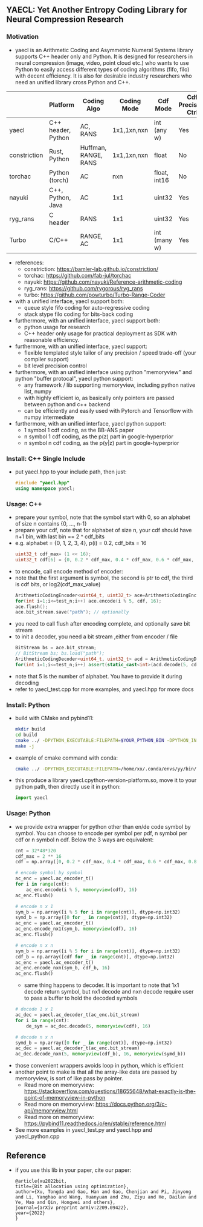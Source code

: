 
## YAECL: Yet Another Entropy Coding Library for Neural Compression Research
### Motivation
* yaecl is an Arithmetic Coding and Asymmetric Numeral Systems library supports C++ header only and Python. It is designed for researchers in neural compression (image, video, point cloud etc.) who wants to use Python to easily access different types of coding algorithms (fifo, filo) with decent efficiency. It is also for desirable industry researchers who need an unified library cross Python and C++.

|              | Platform           | Coding Algo          | Coding Mode | Cdf Mode     | Cdf Precision Ctrl | Codec Precision Ctrl |
|--------------|--------------------|----------------------|-------------|--------------|--------------------|----------------------|
| yaecl        | C++ header, Python | AC, RANS             | 1x1,1xn,nxn | int (any w)  | Yes                | Yes                  |
| constriction | Rust, Python       | Huffman, RANGE, RANS | 1x1,1xn,nxn | float        | No                 | No                   |
| torchac      | Python (torch)     | AC                   | nxn         | float, int16 | No                 | No                   |
| nayuki       | C++, Python, Java  | AC                   | 1x1         | uint32       | Yes                | Yes                  |
| ryg_rans     | C header           | RANS                 | 1x1         | uint32       | Yes                | No                   |
| Turbo        | C/C++              | RANGE, AC            | 1x1         | int (many w) | Yes                | Yes                  |
* references:
  * constriction: https://bamler-lab.github.io/constriction/
  * torchac: https://github.com/fab-jul/torchac
  * nayuki: https://github.com/nayuki/Reference-arithmetic-coding
  * ryg_rans: https://github.com/rygorous/ryg_rans
  * turbo: https://github.com/powturbo/Turbo-Range-Coder
* with a unified interface, yaecl support both:
  * queue style fifo coding for auto-regressive coding
  * stack stype filo coding for bits-back coding
* furthermore, with an unified interface, yaecl support both:
  * python usage for research
  * C++ header only usage for practical deployment as SDK with reasonable efficiency.
* furthermore, with an unified interface, yaecl support:
  * flexible templated style tailor of any precision / speed trade-off (your compiler support)
  * bit level precision control
* furthermore, with an unified interface using python "memoryview" and python "buffer protocal", yaecl python support:
  * any framework / lib supporting memoryview, including python native list, numpy
  * with highly efficient io, as basically only pointers are passed between python and c++ backend
  * can be efficiently and easily used with Pytorch and Tensorflow with numpy intermediate
* furthermore, with an unified interface, yaecl python support:
  * 1 symbol 1 cdf coding, as the BB-ANS paper
  * n symbol 1 cdf coding, as the p(z) part in google-hyperprior
  * n symbol n cdf coding, as the p(y|z) part in google-hyperprior
### Install: C++ Single Include
* put yaecl.hpp to your include path, then just:
  ```cpp
  #include "yaecl.hpp"
  using namespace yaecl;
  ```
### Usage: C++
* prepare your symbol, note that the symbol start with 0, so an alphabet of size n contains {0, ..., n-1}
* prepare your cdf, note that for alphabet of size n, your cdf should have n+1 bin, with last bin == 2 ^ cdf_bits
* e.g. alphabet = {0, 1, 2, 3, 4}, p(i) = 0.2, cdf_bits = 16
  ```cpp
  uint32_t cdf_max= (1 << 16);
  uint32_t cdf[6] = {0, 0.2 * cdf_max, 0.4 * cdf_max, 0.6 * cdf_max, 0.8 * cdf_max, cdf_max};
  ```
* to encode, call encode method of encoder:
* note that the first argument is symbol, the second is ptr to cdf, the third is cdf bits, or log2(cdf_max_value)
  ```cpp
  ArithmeticCodingEncoder<uint64_t, uint32_t> ace=ArithmeticCodingEncoder<uint64_t, uint32_t>(32);
  for(int i=1;i<=test_n;i++) ace.encode(i % 5, cdf, 16);
  ace.flush();
  ace.bit_stream.save("path"); // optionally
  ```
* you need to call flush after encoding complete, and optionally save bit stream
* to init a decoder, you need a bit stream ,either from encoder / file
  ```cpp
  BitStream bs = ace.bit_stream;
  // BitStream bs; bs.load("path"); 
  ArithmeticCodingDecoder<uint64_t, uint32_t> acd = ArithmeticCodingDecoder<uint64_t, uint32_t>(32, bs);
  for(int i=1;i<=test_n;i++) assert(static_cast<int>(acd.decode(5, cdf, 16)) == i%5);
  ```
* note that 5 is the number of alphabet. You have to provide it during decoding
* refer to yaecl_test.cpp for more examples, and yaecl.hpp for more docs

### Install: Python
* build with CMake and pybind11:
  ```bash
  mkdir build
  cd build
  cmake ../ -DPYTHON_EXECUTABLE:FILEPATH=$YOUR_PYTHON_BIN -DPYTHON_INCLUDE_DIR:PATH=$YOUR_PYTHON_INCLUDE -DPYTHON_LIBRARY:FILEPATH=$YOUR_PYTHON_LIB
  make -j
  ```
* example of cmake command with conda:
  ```bash
  cmake ../ -DPYTHON_EXECUTABLE:FILEPATH=/home/xx/.conda/envs/yy/bin/python -DPYTHON_INCLUDE_DIR:PATH=/home/xx/.conda/envs/yy/include/python3.10 -DPYTHON_LIBRARY:FILEPATH=/home/xx/.conda/envs/yy/lib/libpython3.10.so
  ```
* this produce a library yaecl.cpython-version-platform.so, move it to your python path, then directly use it in python:
  ```python
  import yaecl
  ```
### Usage: Python
* we provide extra wrapper for python other than en/de code symbol by symbol. You can choose to encode per
symbol per pdf, n symbol per cdf or n symbol n cdf. Below the 3 ways are equivalent:
  ```python
  cnt = 32*48*320
  cdf_max = 2 ** 16
  cdf = np.array([0, 0.2 * cdf_max, 0.4 * cdf_max, 0.6 * cdf_max, 0.8 * cdf_max, cdf_max], dtype=np.int32)
  
  # encode symbol by symbol
  ac_enc = yaecl.ac_encoder_t()
  for i in range(cnt):
      ac_enc.encode(i % 5, memoryview(cdf), 16)
  ac_enc.flush()
  
  # encode n x 1
  sym_b = np.array([i % 5 for i in range(cnt)], dtype=np.int32)
  symd_b = np.array([0 for _ in range(cnt)], dtype=np.int32)
  ac_enc = yaecl.ac_encoder_t()
  ac_enc.encode_nx1(sym_b, memoryview(cdf), 16)
  ac_enc.flush()
  
  # encode n x n
  sym_b = np.array([i % 5 for i in range(cnt)], dtype=np.int32)
  cdf_b = np.array([cdf for _ in range(cnt)], dtype=np.int32)
  ac_enc = yaecl.ac_encoder_t()
  ac_enc.encode_nxn(sym_b, cdf_b, 16)
  ac_enc.flush()
  ```
  * same thing happens to decoder. It is important to note that 1x1 decode return symbol, but nx1 decode and nxn decode
  require user to pass a buffer to hold the decoded symbols
  ```python
  # decode 1 x 1
  ac_dec = yaecl.ac_decoder_t(ac_enc.bit_stream)
  for i in range(cnt):
      de_sym = ac_dec.decode(5, memoryview(cdf), 16)

  # decode n x n
  symd_b = np.array([0 for _ in range(cnt)], dtype=np.int32)
  ac_dec = yaecl.ac_decoder_t(ac_enc.bit_stream)
  ac_dec.decode_nxn(5, memoryview(cdf_b), 16, memoryview(symd_b))
  ```
* those convenient wrappers avoids loop in python, which is efficient
* another point to make is that all the array-like data are passed by memoryview, is sort of like pass by pointer.
  * Read more on memoryview: https://stackoverflow.com/questions/18655648/what-exactly-is-the-point-of-memoryview-in-python
  * Read more on memoryview: https://docs.python.org/3/c-api/memoryview.html
  * Read more on memoryview: https://pybind11.readthedocs.io/en/stable/reference.html
* See more examples in yaecl_test.py and yaecl.hpp and yaecl_python.cpp

## Reference
* if you use this lib in your paper, cite our paper:
  ```
  @article{xu2022bit,
  title={Bit allocation using optimization},
  author={Xu, Tongda and Gao, Han and Gao, Chenjian and Pi, Jinyong and Li, Yanghao and Wang, Yuanyuan and Zhu, Ziyu and He, Dailan and Ye, Mao and Qin, Hongwei and others},
  journal={arXiv preprint arXiv:2209.09422},
  year={2022}
  }
  ```